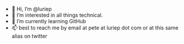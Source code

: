 - 👋 Hi, I’m @luriep
- 👀 I’m interested in all things technical. 
- 🌱 I’m currently learning GitHub
- 📫 best to reach me by email at pete at luriep dot com or at this same alias on twitter

<!---
luriep/luriep is a ✨ special ✨ repository because its `README.md` (this file) appears on your GitHub profile.
You can click the Preview link to take a look at your changes.
--->
